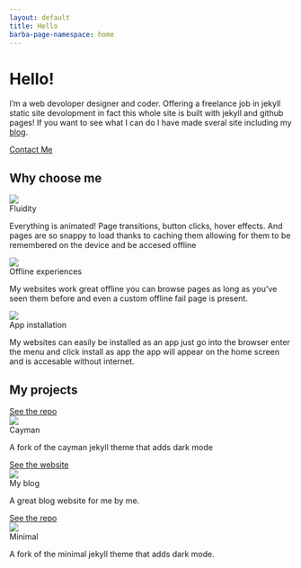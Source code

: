 ```yaml
---
layout: default
title: Hello
barba-page-namespace: home
---
```


# Hello!

I’m a web devoloper designer and coder. Offering a freelance job in jekyll static site devolopment in fact this whole site is built with jekyll and github pages! If you want to see what I can do I have made sveral site including my [blog](https://godalming123.github.io/blog/).

<a target="_blank" href="mailto: r2hk9ahnf@relay.firefox.com" class="btn waves-effect waves-light">Contact Me</a>

## Why choose me
<div class="card-container alignment-2">
      <div class="clickable-div card grey lighten-4 waves-effect">
        <!-- image -->
        <div class="card-image">
          <img loading="lazy" src="{{ document.front-image }}">
        </div>
        <!-- text -->
        <div class="card-content">
          <!-- title -->
          <span class="card-title">Fluidity</span>
          <!-- desription -->
          <p>Everything is animated! Page transitions, button clicks, hover effects. And pages are so snappy to load thanks to caching them allowing for them to be remembered on the device and be accesed offline</p>
        </div>
      </div>
      <div class="clickable-div card grey lighten-4 waves-effect">
        <!-- image -->
        <div class="card-image">
          <img loading="lazy" src="{{ document.front-image }}">
        </div>
        <!-- text -->
        <div class="card-content">
          <!-- title -->
          <span class="card-title">Offline experiences</span>
          <!-- desription -->
          <p>My websites work great offline you can browse pages as long as you've seen them before and even a custom offline fail page is present.</p>
        </div>
      </div>
     <div class="clickable-div card grey lighten-4 waves-effect">
        <!-- image -->
        <div class="card-image">
          <img loading="lazy" src="{{ document.front-image }}">
        </div>
        <!-- text -->
        <div class="card-content">
          <!-- title -->
          <span class="card-title">App installation</span>
          <!-- desription -->
          <p>My websites can easily be installed as an app just go into the browser enter the menu and click install as app the app will appear on the home screen and is accesable without internet.</p>
        </div>
      </div>
  </div>

## My projects
<div class="card-container alignment-2">
      <div class="clickable-div card grey lighten-4 waves-effect">
        <!-- url -->
        <a href="https://github.com/godalming123/cayman/tree/patch-1" class="clickable-div-link">See the repo</a>
        <!-- image -->
        <div class="card-image">
          <img loading="lazy" src="{{ document.front-image }}">
        </div>
        <!-- text -->
        <div class="card-content">
          <!-- title -->
          <span class="card-title">Cayman</span>
          <!-- desription -->
          <p>A fork of the cayman jekyll theme that adds dark mode</p>
        </div>
      </div>
      <div class="clickable-div card grey lighten-4 waves-effect">
        <!-- url -->
        <a href="https://godalming123.github.io/blog" class="clickable-div-link">See the website</a>
        <!-- image -->
        <div class="card-image">
          <img loading="lazy" src="{{ document.front-image }}">
        </div>
        <!-- text -->
        <div class="card-content">
          <!-- title -->
          <span class="card-title">My blog</span>
          <!-- desription -->
          <p>A great blog website for me by me.</p>
        </div>
      </div>
      <div class="clickable-div card grey lighten-4 waves-effect">
        <!-- url -->
        <a href="https://github.com/godalming123/minimal" class="clickable-div-link">See the repo</a>
        <!-- image -->
        <div class="card-image">
          <img loading="lazy" src="{{ document.front-image }}">
        </div>
        <!-- text -->
        <div class="card-content">
          <!-- title -->
          <span class="card-title">Minimal</span>
          <!-- desription -->
          <p>A fork of the minimal jekyll theme that adds dark mode.</p>
        </div>
      </div>
  </div>
